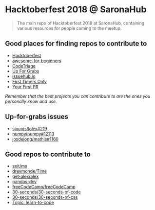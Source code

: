 # Hacktoberfest 2018 @ SaronaHub

> The main repo of Hacktoberfest 2018 at SaronaHub, containing various resources for people coming to the meetup.

## Good places for finding repos to contribute to

- [Hacktoberfest](https://hacktoberfest.digitalocean.com)
- [awesome-for-beginners](https://github.com/MunGell/awesome-for-beginners)
- [CodeTriage](https://www.codetriage.com)
- [Up For Grabs](https://up-for-grabs.net)
- [issuehub.io](http://issuehub.io)
- [First Timers Only](https://www.firsttimersonly.com)
- [Your First PR](http://yourfirstpr.github.io/)

_Remember that the best projects you can contribute to are the ones you personally know and use._

## Up-for-grabs issues

- [sinonjs/lolex#219](https://github.com/sinonjs/lolex/issues/219)
- [numpy/numpy#12113](https://github.com/numpy/numpy/issues/12113)
- [josdejong/mathjs#1160](https://github.com/josdejong/mathjs/issues/1160)

## Good repos to contribute to

- [zeit/ms](https://github.com/zeit/ms)
- [dreymonde/Time](https://github.com/dreymonde/Time)
- [get-alex/alex](https://github.com/get-alex/alex)
- [pandas-dev](https://github.com/pandas-dev/pandas)
- [freeCodeCamp/freeCodeCamp](freeCodeCamp)
- [30-seconds/30-seconds-of-code](https://github.com/30-seconds/30-seconds-of-code)
- [30-seconds/30-seconds-of-css](https://github.com/30-seconds/30-seconds-of-css)
- [Topic: learn-to-code](https://github.com/topics/learn-to-code)
